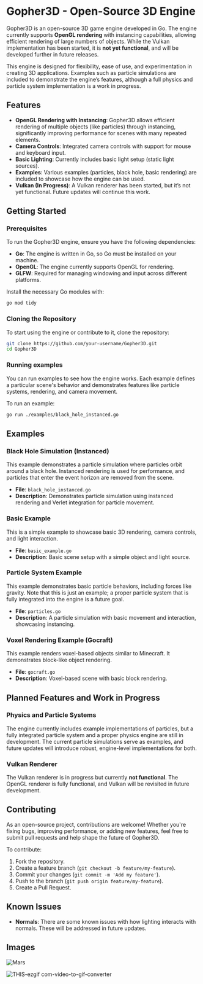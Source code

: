 
# Gopher3D - Open-Source 3D Engine

Gopher3D is an open-source 3D game engine developed in Go. The engine currently supports **OpenGL rendering** with instancing capabilities, allowing efficient rendering of large numbers of objects. While the Vulkan implementation has been started, it is **not yet functional**, and will be developed further in future releases.

This engine is designed for flexibility, ease of use, and experimentation in creating 3D applications. Examples such as particle simulations are included to demonstrate the engine’s features, although a full physics and particle system implementation is a work in progress.

## Features

- **OpenGL Rendering with Instancing**: Gopher3D allows efficient rendering of multiple objects (like particles) through instancing, significantly improving performance for scenes with many repeated elements.
- **Camera Controls**: Integrated camera controls with support for mouse and keyboard input.
- **Basic Lighting**: Currently includes basic light setup (static light sources).
- **Examples**: Various examples (particles, black hole, basic rendering) are included to showcase how the engine can be used.
- **Vulkan (In Progress)**: A Vulkan renderer has been started, but it’s not yet functional. Future updates will continue this work.

## Getting Started

### Prerequisites

To run the Gopher3D engine, ensure you have the following dependencies:

- **Go**: The engine is written in Go, so Go must be installed on your machine.
- **OpenGL**: The engine currently supports OpenGL for rendering.
- **GLFW**: Required for managing windowing and input across different platforms.

Install the necessary Go modules with:
```bash
go mod tidy
```

### Cloning the Repository

To start using the engine or contribute to it, clone the repository:
```bash
git clone https://github.com/your-username/Gopher3D.git
cd Gopher3D
```

### Running examples

You can run examples to see how the engine works. Each example defines a particular scene's behavior and demonstrates features like particle systems, rendering, and camera movement.

To run an example:
```bash
go run ./examples/black_hole_instanced.go
```


## Examples

### Black Hole Simulation (Instanced)

This example demonstrates a particle simulation where particles orbit around a black hole. Instanced rendering is used for performance, and particles that enter the event horizon are removed from the scene.

- **File**: `black_hole_instanced.go`
- **Description**: Demonstrates particle simulation using instanced rendering and Verlet integration for particle movement.

### Basic Example

This is a simple example to showcase basic 3D rendering, camera controls, and light interaction.

- **File**: `basic_example.go`
- **Description**: Basic scene setup with a simple object and light source.

### Particle System Example

This example demonstrates basic particle behaviors, including forces like gravity. Note that this is just an example; a proper particle system that is fully integrated into the engine is a future goal.

- **File**: `particles.go`
- **Description**: A particle simulation with basic movement and interaction, showcasing instancing.

### Voxel Rendering Example (Gocraft)

This example renders voxel-based objects similar to Minecraft. It demonstrates block-like object rendering.

- **File**: `gocraft.go`
- **Description**: Voxel-based scene with basic block rendering.

## Planned Features and Work in Progress

### Physics and Particle Systems

The engine currently includes example implementations of particles, but a fully integrated particle system and a proper physics engine are still in development. The current particle simulations serve as examples, and future updates will introduce robust, engine-level implementations for both.

### Vulkan Renderer

The Vulkan renderer is in progress but currently **not functional**. The OpenGL renderer is fully functional, and Vulkan will be revisited in future development.

## Contributing

As an open-source project, contributions are welcome! Whether you're fixing bugs, improving performance, or adding new features, feel free to submit pull requests and help shape the future of Gopher3D.

To contribute:

1. Fork the repository.
2. Create a feature branch (`git checkout -b feature/my-feature`).
3. Commit your changes (`git commit -m 'Add my feature'`).
4. Push to the branch (`git push origin feature/my-feature`).
5. Create a Pull Request.

## Known Issues

- **Normals**: There are some known issues with how lighting interacts with normals. These will be addressed in future updates.


## Images

![Mars](https://github.com/nicolasmd87/Gopher3D/assets/8224408/09d2a39b-c1cb-4548-87fb-1a877df24453)

![THIS-ezgif com-video-to-gif-converter](https://github.com/user-attachments/assets/2920cd78-bd39-4a47-8add-52cbce3dcad9)



